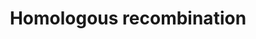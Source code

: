 ---
annotations:
- id: PW:0000202
  parent: regulatory pathway
  type: Pathway Ontology
  value: homologous recombination pathway of double-strand break repair
authors:
- MaintBot
- Khanspers
- Thomas
- Christine Chichester
description: 'Homologous recombination, also known as general recombination, is a
  type of genetic recombination in which nucleotide sequences are exchanged between
  two similar or identical strands of DNA.  Source: [[wikipedia:Homologous_recombination|Wikipedia]]'
last-edited: 2013-07-08
organisms:
- Pan troglodytes
redirect_from:
- /index.php/Pathway:WP917
- /instance/WP917
revision: null
schema-jsonld:
- '@context': https://schema.org/
  '@id': https://wikipathways.github.io/pathways/WP917.html
  '@type': Dataset
  creator:
    '@type': Organization
    name: WikiPathways
  description: 'Homologous recombination, also known as general recombination, is
    a type of genetic recombination in which nucleotide sequences are exchanged between
    two similar or identical strands of DNA.  Source: [[wikipedia:Homologous_recombination|Wikipedia]]'
  keywords:
  - ATM
  - MRE11A
  - NBN
  - POLD2
  - POLD3
  - POLD4
  - Q8HZQ1_PANTR
  - RAD50
  - RAD51
  - RAD52
  - RAD54B
  - RPA1
  - XR_024576.1
  license: CC0
  name: Homologous recombination
seo: CreativeWork
title: Homologous recombination
wpid: WP917
---